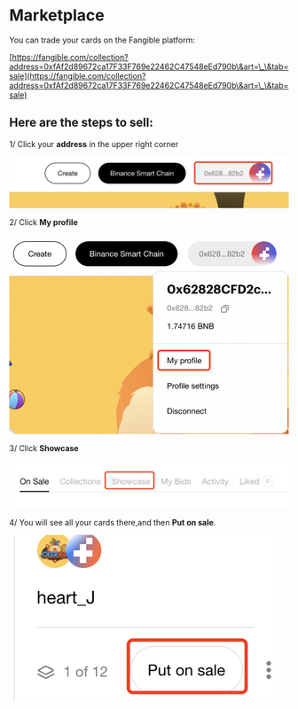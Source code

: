 # Marketplace

You can trade your cards on the Fangible platform:

[https://fangible.com/collection?address=0xfAf2d89672ca17F33F769e22462C47548eEd790b\&art=\_\&tab=sale](https://fangible.com/collection?address=0xfAf2d89672ca17F33F769e22462C47548eEd790b\&art=\_\&tab=sale)

## Here are the steps to sell:

1/ Click your **address** in the upper right corner&#x20;

![](<../.gitbook/assets/image (18).png>)

2/ Click **My profile**&#x20;

![](<../.gitbook/assets/image (16).png>)

3/ Click **Showcase**&#x20;

![](<../.gitbook/assets/image (17).png>)

4/ You will see all your cards there,and then **Put on sale**.

![](<../.gitbook/assets/image (19).png>)
